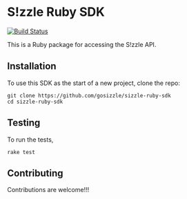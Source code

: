 S!zzle Ruby SDK
=================

[![Build Status](https://travis-ci.org/gosizzle/sizzle-ruby-sdk.svg?branch=master)](https://travis-ci.org/gosizzle/sizzle-ruby-sdk)

This is a Ruby package for accessing the S!zzle API.

Installation
------------

To use this SDK as the start of a new project, clone the repo:

    git clone https://github.com/gosizzle/sizzle-ruby-sdk
    cd sizzle-ruby-sdk

Testing
-------

To run the tests,

    rake test

Contributing
------------

Contributions are welcome!!!
